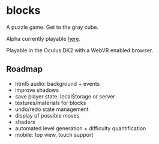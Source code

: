 blocks
======

A puzzle game. Get to the gray cube.

Alpha currently playable [here](http://blocks.mkeblx.net).

Playable in the Oculus DK2 with a WebVR enabled browser.

Roadmap
-------
* html5 audio: background + events
* improve shadows
* save player state: localStorage or server
* textures/materials for blocks
* undo/redo state management
* display of possible moves
* shaders
* automated level generation + difficulty quantification
* mobile: top view, touch support

